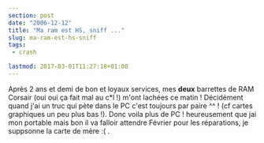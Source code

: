 ```yaml
---
section: post
date: "2006-12-12"
title: "Ma ram est HS, sniff ..."
slug: ma-ram-est-hs-sniff
tags:
 - crash

lastmod: 2017-03-01T11:27:18+01:00
---
```


Après 2 ans et demi de bon et loyaux services, mes **deux** barrettes de RAM Corsair (oui oui ça fait mal au c*l !) m'ont lachées ce matin ! Décidément quand j'ai un truc qui pète dans le PC c'est toujours par paire ^^ ! (cf cartes graphiques un peu plus bas !). Donc voila plus de PC ! heureusement que jai mon portable mais bon il va falloir attendre Février pour les réparations, je suppsonne la carte de mère :( .
